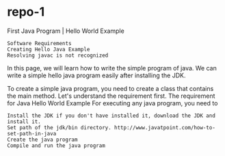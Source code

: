 # repo-1
First Java Program | Hello World Example

    Software Requirements
    Creating Hello Java Example
    Resolving javac is not recognized

In this page, we will learn how to write the simple program of java. We can write a simple hello java program easily after installing the JDK.

To create a simple java program, you need to create a class that contains the main method. Let's understand the requirement first.
The requirement for Java Hello World Example
For executing any java program, you need to

    Install the JDK if you don't have installed it, download the JDK and install it.
    Set path of the jdk/bin directory. http://www.javatpoint.com/how-to-set-path-in-java
    Create the java program
    Compile and run the java program

